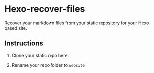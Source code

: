# Hexo-recover-files

Recover your markdown files from your static repository for your Hexo based site.

## Instructions

1. Clone your static repo here.

2. Rename your repo folder to `website`